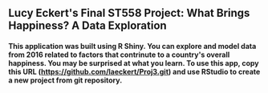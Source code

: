 ## Lucy Eckert's Final ST558 Project: What Brings Happiness? A Data Exploration  

#### This application was built using R Shiny. You can explore and model data from 2016 related to factors that contrinute to a country's overall happiness. You may be surprised at what you learn. To use this app, copy this URL (https://github.com/laeckert/Proj3.git) and use RStudio to create a new project from git repository.